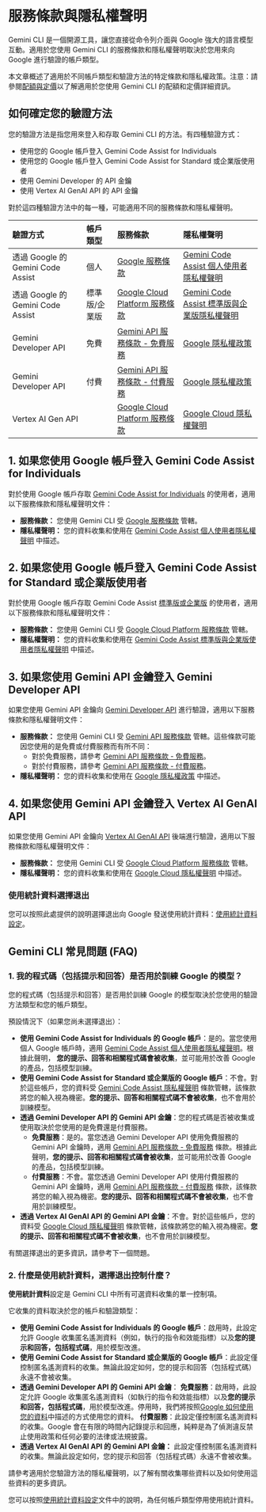 # 服務條款與隱私權聲明

Gemini CLI 是一個開源工具，讓您直接從命令列介面與 Google 強大的語言模型互動。適用於您使用 Gemini CLI 的服務條款和隱私權聲明取決於您用來向 Google 進行驗證的帳戶類型。

本文章概述了適用於不同帳戶類型和驗證方法的特定條款和隱私權政策。注意：請參閱[配額與定價](./quota-and-pricing.md)以了解適用於您使用 Gemini CLI 的配額和定價詳細資訊。

## 如何確定您的驗證方法

您的驗證方法是指您用來登入和存取 Gemini CLI 的方法。有四種驗證方式：

- 使用您的 Google 帳戶登入 Gemini Code Assist for Individuals
- 使用您的 Google 帳戶登入 Gemini Code Assist for Standard 或企業版使用者
- 使用 Gemini Developer 的 API 金鑰
- 使用 Vertex AI GenAI API 的 API 金鑰

對於這四種驗證方法中的每一種，可能適用不同的服務條款和隱私權聲明。

| 驗證方式                      | 帳戶類型            | 服務條款                                                                                            | 隱私權聲明                                                                                                                                                                                   |
| :---------------------------- | :------------------ | :------------------------------------------------------------------------------------------------------ | :----------------------------------------------------------------------------------------------------------------------------------------------------------------------------------------------- |
| 透過 Google 的 Gemini Code Assist | 個人          | [Google 服務條款](https://policies.google.com/terms?hl=en-US)                                   | [Gemini Code Assist 個人使用者隱私權聲明](https://developers.google.com/gemini-code-assist/resources/privacy-notice-gemini-code-assist-individuals)                                    |
| 透過 Google 的 Gemini Code Assist | 標準版/企業版 | [Google Cloud Platform 服務條款](https://cloud.google.com/terms)                                | [Gemini Code Assist 標準版與企業版隱私權聲明](https://cloud.google.com/gemini/docs/codeassist/security-privacy-compliance#standard_and_enterprise_data_protection_and_privacy) |
| Gemini Developer API          | 免費              | [Gemini API 服務條款 - 免費服務](https://ai.google.dev/gemini-api/terms#unpaid-services) | [Google 隱私權政策](https://policies.google.com/privacy)                                                                                                                                     |
| Gemini Developer API          | 付費                | [Gemini API 服務條款 - 付費服務](https://ai.google.dev/gemini-api/terms#paid-services)     | [Google 隱私權政策](https://policies.google.com/privacy)                                                                                                                                     |
| Vertex AI Gen API             |                     | [Google Cloud Platform 服務條款](https://cloud.google.com/terms/service-terms/)                    | [Google Cloud 隱私權聲明](https://cloud.google.com/terms/cloud-privacy-notice)                                                                                                               |

## 1. 如果您使用 Google 帳戶登入 Gemini Code Assist for Individuals

對於使用 Google 帳戶存取 [Gemini Code Assist for Individuals](https://developers.google.com/gemini-code-assist/docs/overview#supported-features-gca) 的使用者，適用以下服務條款和隱私權聲明文件：

- **服務條款：** 您使用 Gemini CLI 受 [Google 服務條款](https://policies.google.com/terms?hl=en-US) 管轄。
- **隱私權聲明：** 您的資料收集和使用在 [Gemini Code Assist 個人使用者隱私權聲明](https://developers.google.com/gemini-code-assist/resources/privacy-notice-gemini-code-assist-individuals) 中描述。

## 2. 如果您使用 Google 帳戶登入 Gemini Code Assist for Standard 或企業版使用者

對於使用 Google 帳戶存取 Gemini Code Assist [標準版或企業版](https://cloud.google.com/gemini/docs/codeassist/overview#editions-overview) 的使用者，適用以下服務條款和隱私權聲明文件：

- **服務條款：** 您使用 Gemini CLI 受 [Google Cloud Platform 服務條款](https://cloud.google.com/terms) 管轄。
- **隱私權聲明：** 您的資料收集和使用在 [Gemini Code Assist 標準版與企業版使用者隱私權聲明](https://cloud.google.com/gemini/docs/codeassist/security-privacy-compliance#standard_and_enterprise_data_protection_and_privacy) 中描述。

## 3. 如果您使用 Gemini API 金鑰登入 Gemini Developer API

如果您使用 Gemini API 金鑰向 [Gemini Developer API](https://ai.google.dev/gemini-api/docs) 進行驗證，適用以下服務條款和隱私權聲明文件：

- **服務條款：** 您使用 Gemini CLI 受 [Gemini API 服務條款](https://ai.google.dev/gemini-api/terms) 管轄。這些條款可能因您使用的是免費或付費服務而有所不同：
  - 對於免費服務，請參考 [Gemini API 服務條款 - 免費服務](https://ai.google.dev/gemini-api/terms#unpaid-services)。
  - 對於付費服務，請參考 [Gemini API 服務條款 - 付費服務](https://ai.google.dev/gemini-api/terms#paid-services)。
- **隱私權聲明：** 您的資料收集和使用在 [Google 隱私權政策](https://policies.google.com/privacy) 中描述。

## 4. 如果您使用 Gemini API 金鑰登入 Vertex AI GenAI API

如果您使用 Gemini API 金鑰向 [Vertex AI GenAI API](https://cloud.google.com/vertex-ai/generative-ai/docs/reference/rest) 後端進行驗證，適用以下服務條款和隱私權聲明文件：

- **服務條款：** 您使用 Gemini CLI 受 [Google Cloud Platform 服務條款](https://cloud.google.com/terms/service-terms/) 管轄。
- **隱私權聲明：** 您的資料收集和使用在 [Google Cloud 隱私權聲明](https://cloud.google.com/terms/cloud-privacy-notice) 中描述。

### 使用統計資料選擇退出

您可以按照此處提供的說明選擇退出向 Google 發送使用統計資料：[使用統計資料設定](./cli/configuration.md#usage-statistics)。

## Gemini CLI 常見問題 (FAQ)

### 1. 我的程式碼（包括提示和回答）是否用於訓練 Google 的模型？

您的程式碼（包括提示和回答）是否用於訓練 Google 的模型取決於您使用的驗證方法類型和您的帳戶類型。

預設情況下（如果您尚未選擇退出）：

- **使用 Gemini Code Assist for Individuals 的 Google 帳戶**：是的。當您使用個人 Google 帳戶時，適用 [Gemini Code Assist 個人使用者隱私權聲明](https://developers.google.com/gemini-code-assist/resources/privacy-notice-gemini-code-assist-individuals)。根據此聲明，
  **您的提示、回答和相關程式碼會被收集**，並可能用於改善 Google 的產品，包括模型訓練。
- **使用 Gemini Code Assist for Standard 或企業版的 Google 帳戶**：不會。對於這些帳戶，您的資料受 [Gemini Code Assist 隱私權聲明](https://cloud.google.com/gemini/docs/codeassist/security-privacy-compliance#standard_and_enterprise_data_protection_and_privacy) 條款管轄，該條款將您的輸入視為機密。**您的提示、回答和相關程式碼不會被收集**，也不會用於訓練模型。
- **透過 Gemini Developer API 的 Gemini API 金鑰**：您的程式碼是否被收集或使用取決於您使用的是免費還是付費服務。
  - **免費服務**：是的。當您透過 Gemini Developer API 使用免費服務的 Gemini API 金鑰時，適用 [Gemini API 服務條款 - 免費服務](https://ai.google.dev/gemini-api/terms#unpaid-services) 條款。根據此聲明，**您的提示、回答和相關程式碼會被收集**，並可能用於改善 Google 的產品，包括模型訓練。
  - **付費服務**：不會。當您透過 Gemini Developer API 使用付費服務的 Gemini API 金鑰時，適用 [Gemini API 服務條款 - 付費服務](https://ai.google.dev/gemini-api/terms#paid-services) 條款，該條款將您的輸入視為機密。**您的提示、回答和相關程式碼不會被收集**，也不會用於訓練模型。
- **透過 Vertex AI GenAI API 的 Gemini API 金鑰**：不會。對於這些帳戶，您的資料受 [Google Cloud 隱私權聲明](https://cloud.google.com/terms/cloud-privacy-notice) 條款管轄，該條款將您的輸入視為機密。**您的提示、回答和相關程式碼不會被收集**，也不會用於訓練模型。

有關選擇退出的更多資訊，請參考下一個問題。

### 2. 什麼是使用統計資料，選擇退出控制什麼？

**使用統計資料**設定是 Gemini CLI 中所有可選資料收集的單一控制項。

它收集的資料取決於您的帳戶和驗證類型：

- **使用 Gemini Code Assist for Individuals 的 Google 帳戶**：啟用時，此設定允許 Google 收集匿名遙測資料（例如，執行的指令和效能指標）以及**您的提示和回答，包括程式碼**，用於模型改進。
- **使用 Gemini Code Assist for Standard 或企業版的 Google 帳戶**：此設定僅控制匿名遙測資料的收集。無論此設定如何，您的提示和回答（包括程式碼）永遠不會被收集。
- **透過 Gemini Developer API 的 Gemini API 金鑰**：
  **免費服務**：啟用時，此設定允許 Google 收集匿名遙測資料（如執行的指令和效能指標）以及**您的提示和回答，包括程式碼**，用於模型改進。停用時，我們將按照[Google 如何使用您的資料](https://ai.google.dev/gemini-api/terms#data-use-unpaid)中描述的方式使用您的資料。
  **付費服務**：此設定僅控制匿名遙測資料的收集。Google 會在有限的時間內記錄提示和回應，純粹是為了偵測違反禁止使用政策和任何必要的法律或法規披露。
- **透過 Vertex AI GenAI API 的 Gemini API 金鑰：** 此設定僅控制匿名遙測資料的收集。無論此設定如何，您的提示和回答（包括程式碼）永遠不會被收集。

請參考適用於您驗證方法的隱私權聲明，以了解有關收集哪些資料以及如何使用這些資料的更多資訊。

您可以按照[使用統計資料設定](./cli/configuration.md#usage-statistics)文件中的說明，為任何帳戶類型停用使用統計資料。
